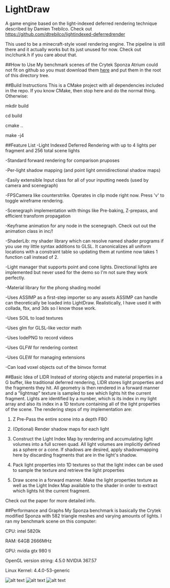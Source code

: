 # LightDraw
A game engine based on the light-indexed deferred rendering technique
described by Damien Trebilco. Check out https://github.com/dtrebilco/lightindexed-deferredrender

This used to be a minecraft-style voxel rendering engine. The pipeline is still there and it
actually works but its just unused for now. Check out inc/chunk.h if you
care about that.


##How to Use
My benchmark scenes of the Crytek Sponza Atrium could not fit on github
so you must download them [here](http://people.csail.mit.edu/spock/) and put them in the root of
this directory tree.

##Build Instructions
This is a CMake project with all dependencies included in the repo. If
you know CMake, then stop here and do the normal thing. Otherwise:

mkdir build

cd build

cmake ..

make -j4

##Feature List
  -Light Indexed Deferred Rendering with up to 4 lights per fragment and
256 total scene lights

  -Standard forward rendering for comparison pruposes

  -Per-light shadow mapping (and point light omnidirectional shadow
maps)

  -Easily extensible Input class for all of your inputting needs (used by camera and scenegraph)

  -FPSCamera like counterstrike. Operates in clip mode right now. Press 'v' to toggle wireframe rendering.

  -Scenegraph implementation with things like Pre-baking, Z-prepass, and
efficient transform propagation

  -Keyframe animation for any node in the scenegraph. Check out out the
animation class in inc/!

  -ShaderLib: my shader library which can resolve named shader programs if you use my little syntax additions to GLSL. It canonicalizes
    all uniform locations with a constraint table so updating them at runtime now takes 1 function call instead of 2.

  -Light manager that supports point and cone lights. Directional lights
are implemented but never used for the demo so I'm not sure they work
perfectly.

  -Material library for the phong shading model

  -Uses ASSIMP as a first-step importer so any assets ASSIMP can handle
can theoretically be loaded into LightDraw. Realistically, I have used
it with collada, fbx, and 3ds so I know those work.

  -Uses SOIL to load textures

  -Uses glm for GLSL-like vector math

  -Uses lodePNG to record videos

  -Uses GLFW for rendering context

  -Uses GLEW for managing extensions

  -Can load voxel objects out of the binvox format


##Basic Idea of LIDR
Instead of storing objects and material properties in a G buffer, like
traditional deferred rendering, LIDR stores light properties and the
fragments they hit. All geometry is then rendered in a forward manner
and a "lightmap" texture is sampled to see which lights hit the current
fragment. Lights are identified by a number, which is its index in my light
array and also its index in a 1D texture containing all of the light
properties of the scene. The rendering steps of my implementation are:

1. Z Pre-Pass the entire scene into a depth FBO

2. (Optional) Render shadow maps for each light

3. Construct the Light Index Map by rendering and accumulating light
   volumes into a full screen quad. All light volumes are implicitly
defined as a sphere or a cone. If shadows are desired, apply
shadowmapping here by discarding fragments that are in the light's
shadow.

4. Pack light properties into 1D textures so that the light index can be
   used to sample the texture and retrieve the light properties

5. Draw scene in a forward manner. Make the light properties texture as
   well as the Light Index Map available to the shader in order to
extract which lights hit the current fragment.

Check out the paper for more detailed info.

##Performance and Graphs
My Sponza benchmark is basically the Crytek modified Sponza with 582
triangle meshes and varying amounts of lights.
I ran my benchmark scene on this computer:

CPU: intel 5820k

RAM: 64GB 2666MHz

GPU: nvidia gtx 980 ti

OpenGL version string: 4.5.0 NVIDIA 367.57

Linux Kernel: 4.4.0-53-generic

![alt text](https://github.com/ycoroneos/LightDraw/blob/condensed/paper/1024x768.png)
![alt text](https://github.com/ycoroneos/LightDraw/blob/condensed/paper/1920x1080.png)
![alt text](https://github.com/ycoroneos/LightDraw/blob/condensed/paper/3840x2160.png)
